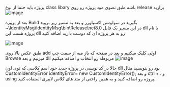 پروژه باید حتما از نوع class libary باشه
طبق تصوی مود پروژه رو روی release بزارید 
![image](https://github.com/user-attachments/assets/81959029-9a32-4056-9e8c-fb3cfad7f02a)

بعد از پروژه Bulid بگیرید در سولوشن اکسپلورر و بعد به مسیر زیر بروید
~\IdentityMsg\IdentityMsg\bin\Release\net8.0
در این مسیر یک فایل dll با نام پروژه هست این dll رو به هر پروژه ای که دوست دارید اضافه کنید 

![image](https://github.com/user-attachments/assets/a3215857-24b4-4078-a099-50e830998f45)

طبق عکس بالا روی add اولی کلیک میکنیم و بعد در صفحه که باز میه از سمت چپ Browse میزنیم و بعد dll مربوطه رو انتخاب و اضافه میکنیم
![image](https://github.com/user-attachments/assets/d6740fed-d6ec-44d3-8f70-de42cdc16d7e)

حالا در کد نویسی در پروژه جدید خود اسم کلاسی که توی اون dll بود رو بنویسید مثال 
CustomIdentityError identityError= new CustomIdentityError();
و بعد ctrl + .  و using پروژه رو اضافه کنید و به همین راحتی از متد های کلاس لایبری استفاده کنید.
